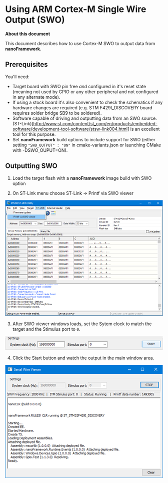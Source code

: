 # Using ARM Cortex-M Single Wire Output (SWO)


**About this document**

This document describes how to use Cortex-M SWO to output data from **nanoFramework**.


## Prerequisites

You'll need:
- Target board with SWO pin free _and_ configured in it's reset state (meaning not used by GPIO or any other peripheral and not configured in any alternate mode).
- If using a stock board it's also convenient to check the schematics if any hardware changes are required (e.g. STM F429I_DISCOVERY board requires solder bridge SB9 to be soldered).
- Software capable of driving and outputting data from an SWO source. (ST-Link)[http://www.st.com/content/st_com/en/products/embedded-software/development-tool-software/stsw-link004.html] is an excellent tool for this purpose.
- Set **nanoFramework** build options to include support for SWO (either setting `"SWO_OUTPUT" : "ON"` in cmake-variants.json or launching CMake with -DSWO_OUPUT=ON).


## Outputting SWO

1. Load the target flash with a **nanoFramework** image build with SWO option

2. On ST-Link menu choose ST-Link -> Printf via SWO viewer

![st-link-menu-print-swo](../../images/st-link-menu-print-swo.png)

3. After SWO viewer windows loads, set the Sytem clock to match the target and the Stimulus port to `0`.

![st-link-menu-print-swo](../../images/st-link-swo-window-settings-01.png)

4. Click the Start button and watch the output in the main window area.

![st-link-menu-print-swo](../../images/st-link-swo-window-after-boot-01.png)
